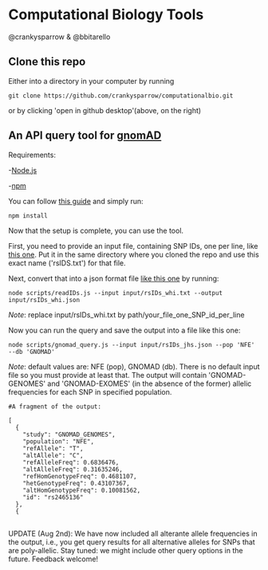 # Computational Biology Tools 

@crankysparrow & @bbitarello

## Clone this repo

Either into a directory in your computer by running

```
git clone https://github.com/crankysparrow/computationalbio.git
```

or by clicking 'open in github desktop'(above, on the right)

## An API query tool for [gnomAD](https://gnomad.broadinstitute.org/)
Requirements:

-[Node.js](https://nodejs.org/en/download/) 

-[npm](https://docs.npmjs.com/downloading-and-installing-node-js-and-npm)

You can follow [this guide](https://blog.teamtreehouse.com/install-node-js-npm-mac) and simply run:

```
npm install
```

Now that the setup is complete, you can use the tool. 

First, you need to provide an input file, containing SNP IDs, one per line, like [this one](input/rsIDs.txt). Put it in the same directory where you cloned the repo and use this exact name ('rsIDS.txt') for that file.

Next, convert that into a json format file [like this one](input/rsIDs.json) by running:

```
node scripts/readIDs.js --input input/rsIDs_whi.txt --output input/rsIDs_whi.json
```
*Note*: replace input/rsIDs_whi.txt by path/your_file_one_SNP_id_per_line

Now you can run the query and save the output into a file like this one:

```
node scripts/gnomad_query.js --input input/rsIDs_jhs.json --pop 'NFE' --db 'GNOMAD'
```

*Note*: default values are: NFE (pop), GNOMAD (db). There is no default input file so you must provide at least that. 
The output will contain 'GNOMAD-GENOMES' and 'GNOMAD-EXOMES' (in the absence of the former) allelic frequencies for each SNP in  specified population. 

```
#A fragment of the output:

[
  {
    "study": "GNOMAD_GENOMES",
    "population": "NFE",
    "refAllele": "T",
    "altAllele": "C",
    "refAlleleFreq": 0.6836476,
    "altAlleleFreq": 0.31635246,
    "refHomGenotypeFreq": 0.4681107,
    "hetGenotypeFreq": 0.43107367,
    "altHomGenotypeFreq": 0.10081562,
    "id": "rs2465136"
  },
  {
```
##

UPDATE (Aug 2nd): We have now included all alterante allele frequencies in the output, i.e., you get query results for all alternative alleles for SNPs that are poly-allelic.
Stay tuned: we might include other query options in the future. Feedback welcome!
